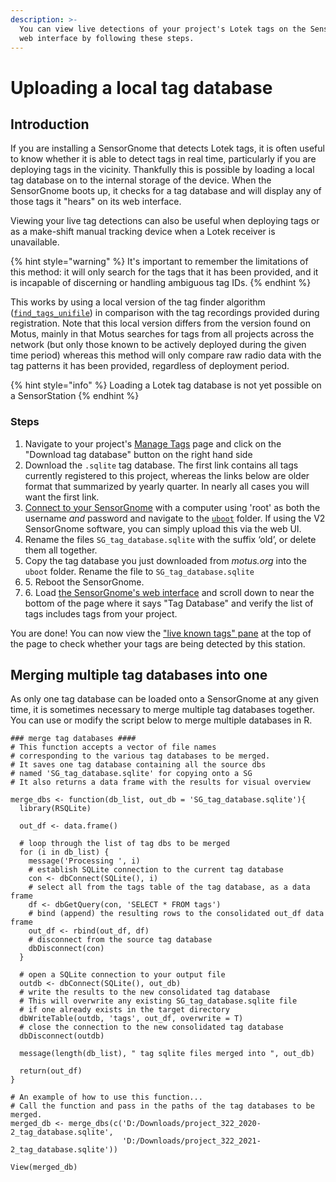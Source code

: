 ```yaml
---
description: >-
  You can view live detections of your project's Lotek tags on the SensorGnomes
  web interface by following these steps.
---
```


# Uploading a local tag database

## Introduction

If you are installing a SensorGnome that detects Lotek tags, it is often useful to know whether it is able to detect tags in real time, particularly if you are deploying tags in the vicinity. Thankfully this is possible by loading a local tag database on to the internal storage of the device. When the SensorGnome boots up, it checks for a tag database and will display any of those tags it "hears" on its web interface.&#x20;

Viewing your live tag detections can also be useful when deploying tags or as a make-shift manual tracking device when a Lotek receiver is unavailable.

{% hint style="warning" %}
It's important to remember the limitations of this method: it will only search for the tags that it has been provided, and it is incapable of discerning or handling ambiguous tag IDs.
{% endhint %}

This works by using a local version of the tag finder algorithm ([`find_tags_unifile`](https://github.com/MotusWTS/find\_tags)) in comparison with the tag recordings provided during registration. Note that this local version differs from the version found on Motus, mainly in that Motus searches for tags from all projects across the network (but only those known to be actively deployed during the given time period) whereas this method will only compare raw radio data with the tag patterns it has been provided, regardless of deployment period.

{% hint style="info" %}
Loading a Lotek tag database is not yet possible on a SensorStation
{% endhint %}

### Steps

1. Navigate to your project's [Manage Tags](https://motus.org/data/project/tags) page and click on the "Download tag database" button on the right hand side
2. Download the `.sqlite` tag database. The first link contains all tags currently registered to this project, whereas the links below are older format that summarized by yearly quarter. In nearly all cases you will want the first link.
3. [Connect to your SensorGnome](../connecting.md) with a computer using 'root' as both the username _and_ password and navigate to the [`uboot`](https://docs.motus.org/sensorgnome/appendix/cheatsheet#uboot-folder-configuration-files) folder. If using the V2 SensorGnome software, you can simply upload this via the web UI.
4. Rename the files `SG_tag_database.sqlite` with the suffix ‘old’, or delete them all together.
5. Copy the tag database you just downloaded from _motus.org_ into the `uboot` folder. Rename the file to `SG_tag_database.sqlite`
6. 5\. Reboot the SensorGnome.
7. 6\. Load [the SensorGnome's web interface](../webinterface.md) and scroll down to near the bottom of the page where it says "Tag Database" and verify the list of tags includes tags from your project.

You are done! You can now view the ["live known tags" pane](../webinterface.md#pulses-and-tags-pane) at the top of the page to check whether your tags are being detected by this station.

## Merging multiple tag databases into one

As only one tag database can be loaded onto a SensorGnome at any given time, it is sometimes necessary to merge multiple tag databases together.  You can use or modify the script below to merge multiple databases in R.

```
### merge tag databases ####
# This function accepts a vector of file names 
# corresponding to the various tag databases to be merged. 
# It saves one tag database containing all the source dbs
# named 'SG_tag_database.sqlite' for copying onto a SG
# It also returns a data frame with the results for visual overview

merge_dbs <- function(db_list, out_db = 'SG_tag_database.sqlite'){
  library(RSQLite)
  
  out_df <- data.frame()
  
  # loop through the list of tag dbs to be merged
  for (i in db_list) {
    message('Processing ', i)
    # establish SQLite connection to the current tag database
    con <- dbConnect(SQLite(), i)
    # select all from the tags table of the tag database, as a data frame
    df <- dbGetQuery(con, 'SELECT * FROM tags')
    # bind (append) the resulting rows to the consolidated out_df data frame
    out_df <- rbind(out_df, df)
    # disconnect from the source tag database
    dbDisconnect(con)
  }
  
  # open a SQLite connection to your output file
  outdb <- dbConnect(SQLite(), out_db)
  # write the results to the new consolidated tag database
  # This will overwrite any existing SG_tag_database.sqlite file 
  # if one already exists in the target directory
  dbWriteTable(outdb, 'tags', out_df, overwrite = T)
  # close the connection to the new consolidated tag database
  dbDisconnect(outdb)
  
  message(length(db_list), " tag sqlite files merged into ", out_db)
  
  return(out_df)
}

# An example of how to use this function...
# Call the function and pass in the paths of the tag databases to be merged.
merged_db <- merge_dbs(c('D:/Downloads/project_322_2020-2_tag_database.sqlite',
                         'D:/Downloads/project_322_2021-2_tag_database.sqlite'))

View(merged_db)
```
